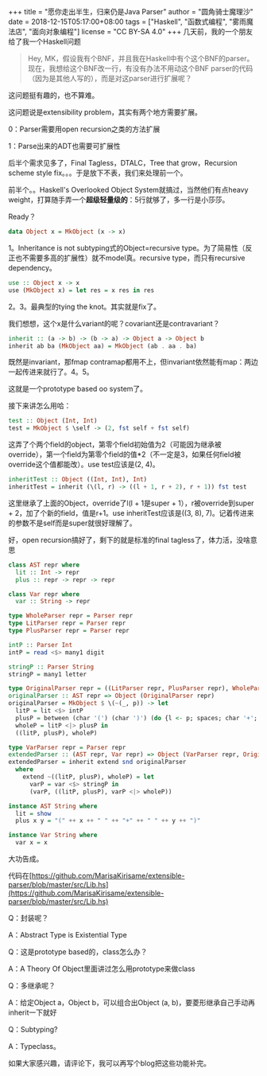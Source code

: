 +++
title = "愿你走出半生，归来仍是Java Parser"
author = "圆角骑士魔理沙"
date = 2018-12-15T05:17:00+08:00
tags = ["Haskell", "函数式编程", "雾雨魔法店", "面向对象编程"]
license = "CC BY-SA 4.0"
+++
几天前，我的一个朋友给了我一个Haskell问题

 > 
 > Hey, MK，假设我有个BNF，并且我在Haskell中有个这个BNF的parser。  
 > 现在，我想给这个BNF改一行，有没有办法不用动这个BNF parser的代码（因为是其他人写的），而是对这parser进行扩展呢？

这问题挺有趣的，也不算难。

这问题说是extensibility problem，其实有两个地方需要扩展。

0：Parser需要用open recursion之类的方法扩展

1：Parse出来的ADT也需要可扩展性

后半个需求见多了，Final Tagless，DTALC，Tree that grow，Recursion scheme style fix。。。于是放下不表，我们来处理前一个。

前半个。。Haskell's Overlooked Object System就搞过，当然他们有点heavy weight，打算随手弄一个**超级轻量级的**：5行就够了，多一行是小莎莎。

Ready？

````haskell
data Object x = MkObject (x -> x)
````

1。Inheritance is not subtyping式的Object=recursive type。为了简易性（反正也不需要多高的扩展性）就不model真。recursive type，而只有recursive dependency。

````haskell
use :: Object x -> x
use (MkObject x) = let res = x res in res
````

2。3。最典型的tying the knot。其实就是fix了。

我们想想，这个x是什么variant的呢？covariant还是contravariant？

````haskell
inherit :: (a -> b) -> (b -> a) -> Object a -> Object b
inherit ab ba (MkObject aa) = MkObject (ab . aa . ba)
````

既然是invariant，那fmap contramap都用不上，但invariant依然能有map：两边一起传进来就行了。4。5。

这就是一个prototype based oo system了。

接下来讲怎么用哈：

````haskell
test :: Object (Int, Int)
test = MkObject $ \self -> (2, fst self + fst self)
````

这弄了个两个field的object，第零个field初始值为2（可能因为继承被override），第一个field为第零个field的值\*2（不一定是3，如果任何field被override这个值都能改）。use test应该是(2, 4)。

````haskell
inheritTest :: Object ((Int, Int), Int)
inheritTest = inherit (\(l, r) -> ((l + 1, r + 2), r + 1)) fst test
````

这里继承了上面的Object，override了l(l + 1是super + 1），r被override到super + 2，加了个新的field，值是r+1。use inheritTest应该是((3, 8), 7)。记着传进来的参数不是self而是super就很好理解了。

好，open recursion搞好了，剩下的就是标准的final tagless了，体力活，没啥意思

````haskell
class AST repr where
  lit :: Int -> repr
  plus :: repr -> repr -> repr

class Var repr where
  var :: String -> repr

type WholeParser repr = Parser repr
type LitParser repr = Parser repr
type PlusParser repr = Parser repr

intP :: Parser Int
intP = read <$> many1 digit

stringP :: Parser String
stringP = many1 letter

type OriginalParser repr = ((LitParser repr, PlusParser repr), WholeParser repr)
originalParser :: AST repr => Object (OriginalParser repr)
originalParser = MkObject $ \(~(_, p)) -> let
  litP = lit <$> intP
  plusP = between (char '(') (char ')') (do {l <- p; spaces; char '+'; spaces; r <- p; return $ plus l r})
  wholeP = litP <|> plusP in
  ((litP, plusP), wholeP)

type VarParser repr = Parser repr
extendedParser :: (AST repr, Var repr) => Object (VarParser repr, OriginalParser repr)
extendedParser = inherit extend snd originalParser
  where
    extend ~((litP, plusP), wholeP) = let
      varP = var <$> stringP in
      (varP, ((litP, plusP), varP <|> wholeP))

instance AST String where
  lit = show
  plus x y = "(" ++ x ++ " " ++ "+" ++ " " ++ y ++ ")"

instance Var String where
  var x = x
````

大功告成。

代码在[https://github.com/MarisaKirisame/extensible-parser/blob/master/src/Lib.hs](https://github.com/MarisaKirisame/extensible-parser/blob/master/src/Lib.hs)

  


Q：封装呢？

A：Abstract Type is Existential Type

  


Q：这是prototype based的，class怎么办？

A：A Theory Of Object里面讲过怎么用prototype来做class

  


Q：多继承呢？

A：给定Object a，Object b，可以组合出Object (a, b)，要菱形继承自己手动再inherit一下就好

  


Q：Subtyping?

A：Typeclass。

  


如果大家感兴趣，请评论下，我可以再写个blog把这些功能补完。
